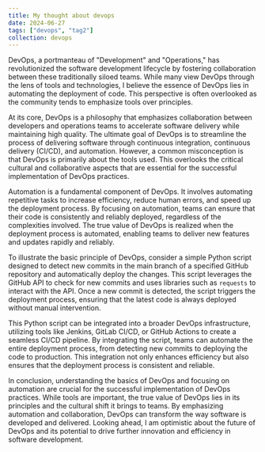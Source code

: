 ```yaml
---
title: My thought about devops
date: 2024-06-27
tags: ["devops", "tag2"]
collection: devops
---
```


DevOps, a portmanteau of "Development" and "Operations," has revolutionized the software development lifecycle by fostering collaboration between these traditionally siloed teams. While many view DevOps through the lens of tools and technologies, I believe the essence of DevOps lies in automating the deployment of code. This perspective is often overlooked as the community tends to emphasize tools over principles.

At its core, DevOps is a philosophy that emphasizes collaboration between developers and operations teams to accelerate software delivery while maintaining high quality. The ultimate goal of DevOps is to streamline the process of delivering software through continuous integration, continuous delivery (CI/CD), and automation. However, a common misconception is that DevOps is primarily about the tools used. This overlooks the critical cultural and collaborative aspects that are essential for the successful implementation of DevOps practices.

Automation is a fundamental component of DevOps. It involves automating repetitive tasks to increase efficiency, reduce human errors, and speed up the deployment process. By focusing on automation, teams can ensure that their code is consistently and reliably deployed, regardless of the complexities involved. The true value of DevOps is realized when the deployment process is automated, enabling teams to deliver new features and updates rapidly and reliably.

To illustrate the basic principle of DevOps, consider a simple Python script designed to detect new commits in the main branch of a specified GitHub repository and automatically deploy the changes. This script leverages the GitHub API to check for new commits and uses libraries such as `requests` to interact with the API. Once a new commit is detected, the script triggers the deployment process, ensuring that the latest code is always deployed without manual intervention.

This Python script can be integrated into a broader DevOps infrastructure, utilizing tools like Jenkins, GitLab CI/CD, or GitHub Actions to create a seamless CI/CD pipeline. By integrating the script, teams can automate the entire deployment process, from detecting new commits to deploying the code to production. This integration not only enhances efficiency but also ensures that the deployment process is consistent and reliable.

In conclusion, understanding the basics of DevOps and focusing on automation are crucial for the successful implementation of DevOps practices. While tools are important, the true value of DevOps lies in its principles and the cultural shift it brings to teams. By emphasizing automation and collaboration, DevOps can transform the way software is developed and delivered. Looking ahead, I am optimistic about the future of DevOps and its potential to drive further innovation and efficiency in software development.
